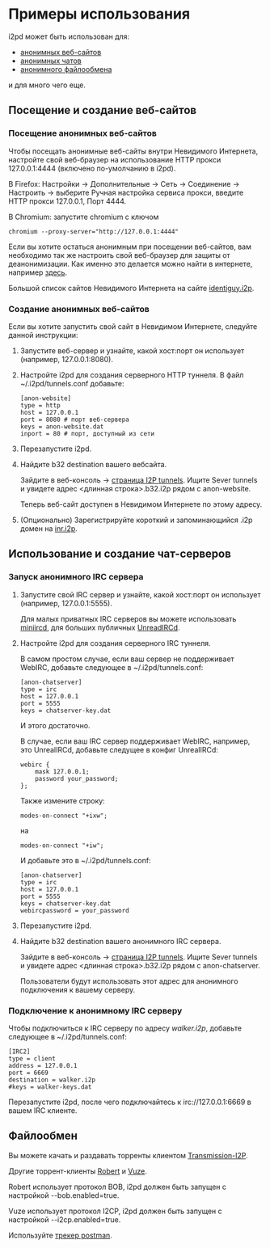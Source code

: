 Примеры использования
=====================


i2pd может быть использован для:

* [анонимных веб-сайтов](#browsing-and-hosting-websites)
* [анонимных чатов](#using-and-hosting-chat-servers)
* [анонимного файлообмена](#file-sharing)

и для много чего еще.

<a name="browsing-and-hosting-websites"></a>
## Посещение и создание веб-сайтов 

### Посещение анонимных веб-сайтов

Чтобы посещать анонимные веб-сайты внутри Невидимого Интернета, настройте свой веб-браузер на использование HTTP прокси 127.0.0.1:4444 (включено по-умолчанию в i2pd).

В Firefox: Настройки -> Дополнительные -> Сеть -> Соединение -> Настроить -> выберите Ручная настройка сервиса прокси, введите HTTP прокси 127.0.0.1, Порт 4444.

В Chromium: запустите chromium с ключом

    chromium --proxy-server="http://127.0.0.1:4444"

Если вы хотите остаться анонимным при посещении веб-сайтов, вам необходимо так же настроить свой веб-браузер для защиты от деанонимизации. Как именно это делается можно найти в интернете, например [здесь](https://habrahabr.ru/post/203680/).

Большой список сайтов Невидимого Интернета на сайте [identiguy.i2p](http://identiguy.i2p).

### Создание анонимных веб-сайтов


Если вы хотите запустить свой сайт в Невидимом Интернете, следуйте данной инструкции:

1)  Запустите веб-сервер и узнайте, какой хост:порт он использует (например, 127.0.0.1:8080).

2)  Настройте i2pd для создания серверного HTTP туннеля. В файл ~/.i2pd/tunnels.conf добавьте:

        [anon-website]
        type = http
        host = 127.0.0.1
        port = 8080 # порт веб-сервера
        keys = anon-website.dat
        inport = 80 # порт, доступный из сети

3)  Перезапустите i2pd.

4)  Найдите b32 destination вашего вебсайта.

    Зайдите в веб-консоль -> [страница I2P tunnels](http://127.0.0.1:7070/?page=i2p_tunnels). Ищите Sever tunnels и увидете адрес \<длинная строка\>.b32.i2p рядом с anon-website. 
  
    Теперь веб-сайт доступен в Невидимом Интернете по этому адресу.

5)  (Опционально) Зарегистрируйте короткий и запоминающийся .i2p домен на [inr.i2p](http://inr.i2p).


<a name="using-and-hosting-chat-servers"></a>
## Использование и создание чат-серверов

### Запуск анонимного IRC сервера

1)  Запустите свой IRC сервер и узнайте, какой хост:порт он использует (например, 127.0.0.1:5555). 

    Для малых приватных IRC серверов вы можете использовать [miniircd](https://github.com/jrosdahl/miniircd), для больших публичных [UnreadIRCd](https://www.unrealircd.org/).

2)  Настройте i2pd для создания серверного IRC туннеля. 

    В самом простом случае, если ваш сервер не поддерживает WebIRC, добавьте следующее в ~/.i2pd/tunnels.conf:

        [anon-chatserver]
        type = irc
        host = 127.0.0.1     
        port = 5555
        keys = chatserver-key.dat

    И этого достаточно.

    В случае, если ваш IRC сервер поддерживает WebIRC, например, это UnrealIRCd, добавьте следущее в конфиг UnrealIRCd:

        webirc {
            mask 127.0.0.1;
            password your_password;
        };

    Также измените строку:

        modes-on-connect "+ixw";

    на

        modes-on-connect "+iw";

    И добавьте это в ~/.i2pd/tunnels.conf:

        [anon-chatserver]
        type = irc
        host = 127.0.0.1
        port = 5555
        keys = chatserver-key.dat
        webircpassword = your_password

3)  Перезапустите i2pd.

4)  Найдите b32 destination вашего анонимного IRC сервера.

    Зайдите в веб-консоль -> [страница I2P tunnels](http://127.0.0.1:7070/?page=i2p_tunnels). Ищите Sever tunnels и увидете адрес \<длинная строка\>.b32.i2p рядом с anon-chatserver.

    Пользователи будут использовать этот адрес для анонимного подключения к вашему серверу.

### Подключение к анонимному IRC серверу

Чтобы подключиться к IRC серверу по адресу *walker.i2p*, добавьте следующее в ~/.i2pd/tunnels.conf:

    [IRC2]
    type = client
    address = 127.0.0.1
    port = 6669
    destination = walker.i2p
    #keys = walker-keys.dat

Перезапустите i2pd, после чего подключайтесь к irc://127.0.0.1:6669 в вашем IRC клиенте.

<a name="file-sharing"></a>
## Файлообмен 

Вы можете качать и раздавать торренты клиентом [Transmission-I2P](https://github.com/l-n-s/transmission-i2p).

Другие торрент-клиенты [Robert](http://en.wikipedia.org/wiki/Robert_%28P2P_Software%29) и [Vuze](https://en.wikipedia.org/wiki/Vuze).

Robert использует протокол BOB, i2pd должен быть запущен с настройкой --bob.enabled=true.

Vuze использует протокол I2CP, i2pd должен быть запущен с настройкой --i2cp.enabled=true.

Используйте [трекер postman](http://tracker2.postman.i2p).
